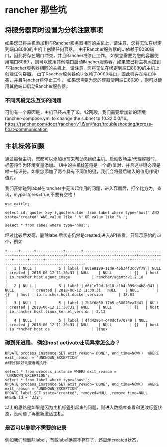 
# rancher 那些坑
## 将服务器同时设置为分机注意事项

如果您已将主机添加到与Rancher服务器相同的主机上，请注意，您将无法在绑定到端口8080的主机上创建任何容器。 由于Rancher服务器的UI依赖于8080端口，因此将存在端口冲突，并且Rancher将停止工作。 如果您需要为您的容器使用端口8080 ，则可以使用其他端口启动Rancher服务器。如果您已将主机添加到与Rancher服务器相同的主机上，请注意，您将无法在绑定到端口8080的主机上创建任何容器。 由于Rancher服务器的UI依赖于8080端口，因此将存在端口冲突，并且Rancher将停止工作。 如果您需要为您的容器使用端口8080 ，则可以使用其他端口启动Rancher服务器。

### 不同网段无法互访的问题
可能有一个原因是，主机已经占用了10。42网段，我们需要增加新的环境rancher-compose.yml to change the subnet to 10.32.0.0/16。https://rancher.com/docs/rancher/v1.6/en/faqs/troubleshooting/#cross-host-communication

## 主机标签问题

通过每台主机，您都可以添加标签来帮助您组织主机。启动牧场主/代理容器时，标签将作为环境变量添加。 UI中的主机标签将是一个键/值对，并且这些键必须是唯一标识符。如果您添加了两个具有不同值的键，我们会将最后输入的值用作键/值对。 

我们开始碰到label在rancher中无法起作用的问题，进入容器后，打个比方为，查询，mypostgres=true,不要有空格！
```
use cattle;

select id, quote(`key`),quote(value) from label where type='host' AND state='created' AND value like ' %' OR value like '% ';

select * from label where type='host';
```
经过比较后发现，删除label后状态仍然是created,进入API查看，只显示原始的四个，例如

```
+-----+------+------------+-------+--------------------------------------+-------------+---------+---------------------+---------+-------------+------+------+--------------------------------------+------------------------------------------------+
|   1 | NULL |          5 | label | 801e8199-11de-45b34f3cc8f79 | NULL        | created | 2018-06-12 11:30:31 | NULL    | NULL        | {}   | host | io.rancher.host.agent_image          | rancher/agent:v1.2.10                          |
|   2 | NULL |          5 | label | d6f1e79d-1d18-a1b4-399db4b8a341 | NULL        | created | 2018-06-12 11:30:31 | NULL    | NULL        | {}   | host | io.rancher.host.docker_version       | 18.03                                          |
|   3 | NULL |          5 | label | 2b8f6d60-17b5-e60025ea7d41 | NULL        | created | 2018-06-12 11:30:31 | NULL    | NULL        | {}   | host | io.rancher.host.linux_kernel_version | 3.13                                           |
|   4 | NULL |          5 | label | 4fd42964-d48dcf970740 | NULL        | created | 2018-06-12 11:30:31 | NULL    | NULL        | {}   | host | io.rancher.host.os                   | linux  

``` 

### 碰到死进程， 例如host.activate出现异常怎么办？

```
UPDATE process_instance SET exit_reason='DONE', end_time=NOW()  WHERE exit_reason = 'UNKNOWN_EXCEPTION'
##我们最好先查看再执行

select * from process_instance WHERE exit_reason = 'UNKNOWN_EXCEPTION';
select * from label where type='host';
UPDATE process_instance SET exit_reason='DONE', end_time=NOW()  WHERE exit_reason = 'UNKNOWN_EXCEPTION';
UPDATE label SET state='created', removed=NULL ,remove_time=NULL  WHERE id = '332';

```
以上的思路是如果是因为主机标签引起来的问题，则进入数据库查看和更改标签状态，没问题了再重新激活主机。

### 是否可以删除不需要的记录

例如我们想删除label，有些label确实不存在了，还显示created状态，


